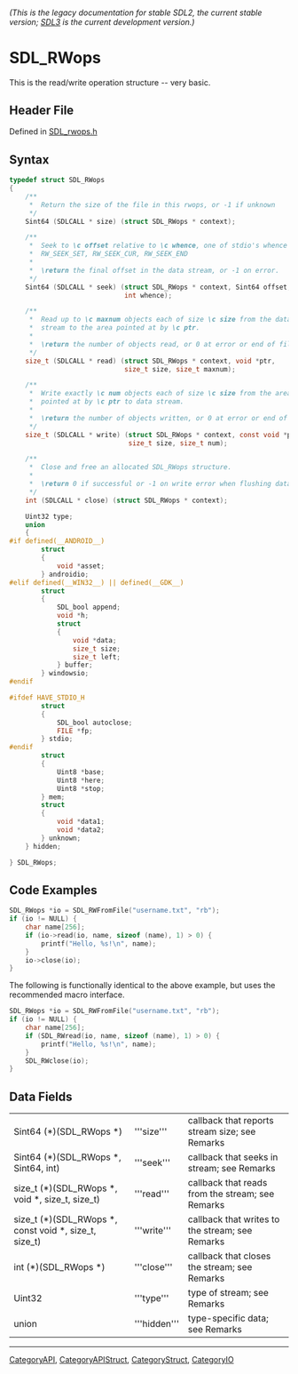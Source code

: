 ###### (This is the legacy documentation for stable SDL2, the current stable version; [SDL3](https://wiki.libsdl.org/SDL3/) is the current development version.)
# SDL_RWops

This is the read/write operation structure -- very basic.

## Header File

Defined in [SDL_rwops.h](https://github.com/libsdl-org/SDL/blob/SDL2/include/SDL_rwops.h)

## Syntax

```c
typedef struct SDL_RWops
{
    /**
     *  Return the size of the file in this rwops, or -1 if unknown
     */
    Sint64 (SDLCALL * size) (struct SDL_RWops * context);

    /**
     *  Seek to \c offset relative to \c whence, one of stdio's whence values:
     *  RW_SEEK_SET, RW_SEEK_CUR, RW_SEEK_END
     *
     *  \return the final offset in the data stream, or -1 on error.
     */
    Sint64 (SDLCALL * seek) (struct SDL_RWops * context, Sint64 offset,
                             int whence);

    /**
     *  Read up to \c maxnum objects each of size \c size from the data
     *  stream to the area pointed at by \c ptr.
     *
     *  \return the number of objects read, or 0 at error or end of file.
     */
    size_t (SDLCALL * read) (struct SDL_RWops * context, void *ptr,
                             size_t size, size_t maxnum);

    /**
     *  Write exactly \c num objects each of size \c size from the area
     *  pointed at by \c ptr to data stream.
     *
     *  \return the number of objects written, or 0 at error or end of file.
     */
    size_t (SDLCALL * write) (struct SDL_RWops * context, const void *ptr,
                              size_t size, size_t num);

    /**
     *  Close and free an allocated SDL_RWops structure.
     *
     *  \return 0 if successful or -1 on write error when flushing data.
     */
    int (SDLCALL * close) (struct SDL_RWops * context);

    Uint32 type;
    union
    {
#if defined(__ANDROID__)
        struct
        {
            void *asset;
        } androidio;
#elif defined(__WIN32__) || defined(__GDK__)
        struct
        {
            SDL_bool append;
            void *h;
            struct
            {
                void *data;
                size_t size;
                size_t left;
            } buffer;
        } windowsio;
#endif

#ifdef HAVE_STDIO_H
        struct
        {
            SDL_bool autoclose;
            FILE *fp;
        } stdio;
#endif
        struct
        {
            Uint8 *base;
            Uint8 *here;
            Uint8 *stop;
        } mem;
        struct
        {
            void *data1;
            void *data2;
        } unknown;
    } hidden;

} SDL_RWops;
```

## Code Examples

```c++
SDL_RWops *io = SDL_RWFromFile("username.txt", "rb");
if (io != NULL) {
    char name[256];
    if (io->read(io, name, sizeof (name), 1) > 0) {
        printf("Hello, %s!\n", name);
    }
    io->close(io);
}
```

The following is functionally identical to the above example, but uses the recommended macro interface.

```c++
SDL_RWops *io = SDL_RWFromFile("username.txt", "rb");
if (io != NULL) {
    char name[256];
    if (SDL_RWread(io, name, sizeof (name), 1) > 0) {
        printf("Hello, %s!\n", name);
    }
    SDL_RWclose(io);
}
```

## Data Fields

|                                                       |              |                                                  |
| ----------------------------------------------------- | ------------ | ------------------------------------------------ |
| Sint64 (*)(SDL_RWops *)                               | '''size'''   | callback that reports stream size; see Remarks   |
| Sint64 (*)(SDL_RWops *, Sint64, int)                  | '''seek'''   | callback that seeks in stream; see Remarks       |
| size_t (*)(SDL_RWops *, void *, size_t, size_t)       | '''read'''   | callback that reads from the stream; see Remarks |
| size_t (*)(SDL_RWops *, const void *, size_t, size_t) | '''write'''  | callback that writes to the stream; see Remarks  |
| int (*)(SDL_RWops *)                                  | '''close'''  | callback that closes the stream; see Remarks     |
| Uint32                                                | '''type'''   | type of stream; see Remarks                      |
| union                                                 | '''hidden''' | type-specific data; see Remarks                  |

----
[CategoryAPI](CategoryAPI), [CategoryAPIStruct](CategoryAPIStruct), [CategoryStruct](CategoryStruct), [CategoryIO](CategoryIO)



